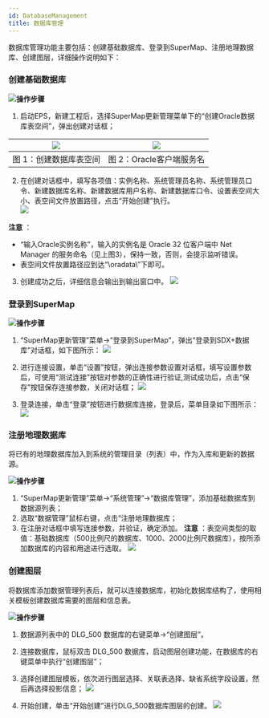 ```yaml
---
id: DatabaseManagement
title: 数据库管理
---
```

数据库管理功能主要包括：创建基础数据库、登录到SuperMap、注册地理数据库、创建图层，详细操作说明如下：

### 创建基础数据库

![](../../img/read.gif)**操作步骤**

  1. 启动EPS，新建工程后，选择SuperMap更新管理菜单下的“创建Oracle数据库表空间”，弹出创建对话框；   

![](img/CreateTableSpace.png) | ![](img/OracleClentName.png)  
---|---  
图 1：创建数据库表空间|图 2：Oracle客户端服务名  
  2. 在创建对话框中，填写各项值：实例名称、系统管理员名称、系统管理员口令、新建数据库名称、新建数据库用户名称、新建数据库口令、设置表空间大小、表空间文件放置路径，点击“开始创建”执行。  
    ![](img/CreateOracleDatabase.png)  

  
**注意** ：

  * “输入Oracle实例名称”，输入的实例名是 Oracle 32 位客户端中 Net Manager 的服务命名（见上图3），保持一致，否则，会提示监听错误。
  * 表空间文件放置路径应到达“\oradata\”下即可。
3. 创建成功之后，详细信息会输出到输出窗口中。 
 ![](img/CreateSuccessful.png)  

### 登录到SuperMap

![](../../img/read.gif)**操作步骤**

  1. “SuperMap更新管理”菜单→“登录到SuperMap”，弹出“登录到SDX+数据库”对话框，如下图所示： 
   ![](img/LoginDatabase.png)  
  2. 进行连接设置，单击“设置”按钮，弹出连接参数设置对话框，填写设置参数后，可使用“测试连接”按钮对参数的正确性进行验证,测试成功后，点击“保存”按钮保存连接参数，关闭对话框；
![](img/LoginSetting.png)  

  3. 登录连接，单击“登录”按钮进行数据库连接，登录后，菜单目录如下图所示：
![](img/LoginMenu.png)  


### 注册地理数据库

将已有的地理数据库加入到系统的管理目录（列表）中，作为入库和更新的数据源。

![](../../img/read.gif)**操作步骤**

  1. “SuperMap更新管理”菜单→“系统管理”→“数据库管理”，添加基础数据库到数据源列表；
  2. 选取“数据管理”鼠标右键，点击“注册地理数据库；
  3. 在注册对话框中填写连接参数，并验证，确定添加。 **注意** ：表空间类型的取值：基础数据库（500比例尺的数据库、1000、2000比例尺数据库），按所添加数据库的内容和用途进行选取。
![](img/RegisterDatabase.png)  


### 创建图层

将数据库添加数据管理列表后，就可以连接数据库，初始化数据库结构了，使用相关模板创建数据库需要的图层和信息表。

![](../../img/read.gif)**操作步骤**

  1. 数据源列表中的 DLG_500 数据库的右键菜单→“创建图层”。
  2. 连接数据库，鼠标双击 DLG_500 数据库，启动图层创建功能，在数据库的右键菜单中执行“创建图层”；
  3. 选择创建图层模板，依次进行图层选择、关联表选择、缺省系统字段设置，然后再选择投影信息；
![](img/CreateLayer.png)  

  4. 开始创建，单击“开始创建”进行DLG_500数据库图层的创建。
![](img/CreateDatabaseLayer.png)  
